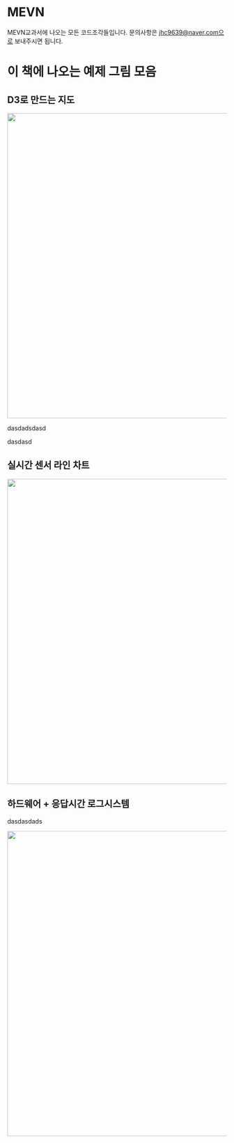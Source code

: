 # MEVN
MEVN교과서에 나오는 모든 코드조각들입니다. 문의사항은 jhc9639@naver.com으로 보내주시면 됩니다. 

# 이 책에 나오는 예제 그림 모음

## D3로 만드는 지도 
<p align="center"> 
  <img src="https://raw.githubusercontent.com/wnghdcjfe/MEVN/master/image/07-writer-03.gif" width="700">
</p> 
dasdadsdasd

dasdasd

## 실시간 센서 라인 차트

<p align="center"> 
  <img src="https://raw.githubusercontent.com/wnghdcjfe/MEVN/master/image/07-writer-07.png" width="700">
</p> 

## 하드웨어 + 응답시간 로그시스템
dasdasdads
<p align="center"> 
  <img src="https://raw.githubusercontent.com/wnghdcjfe/MEVN/master/image/로그시스템.png" width="700">
</p> 


